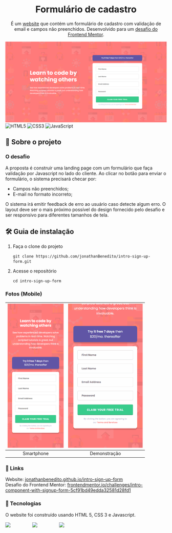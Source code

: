<h1 align="center">
  Formulário de cadastro
</h1>
<p align="center">
    É um <a href="https://jonathanbenedito.github.io/intro-sign-up-form/" target="_blank">website</a> que contém um formulário de cadastro com validação de email e campos não preenchidos. Desenvolvido para um <a href="https://www.frontendmentor.io/challenges/intro-component-with-signup-form-5cf91bd49edda32581d28fd1">desafio do Frontend Mentor</a>.
</p>

![demo](design/desktop-layout.png)
![HTML5](https://img.shields.io/badge/html5-%23E34F26.svg?style=for-the-badge&logo=html5&logoColor=white)
![CSS3](https://img.shields.io/badge/css3-%231572B6.svg?style=for-the-badge&logo=css3&logoColor=white)
![JavaScript](https://img.shields.io/badge/javascript-%23323330.svg?style=for-the-badge&logo=javascript&logoColor=%23F7DF1E)

## 💬 Sobre o projeto

### O desafio

A proposta é construir uma landing page com um formulário que faça validação por Javascript no lado do cliente. Ao clicar no botão para enviar o formulário, o sistema precisará checar por:

- Campos não preenchidos;
- E-mail no formato incorreto;

O sistema irá emitir feedback de erro ao usuário caso detecte algum erro. O layout deve ser o mais próximo possível do design fornecido pelo desafio e ser responsivo para diferentes tamanhos de tela.

## 🛠 Guia de instalação

1. Faça o clone do projeto
    ```
    git clone https://github.com/jonathanBenedito/intro-sign-up-form.git
    ```

2. Acesse o repositório
    ```
    cd intro-sign-up-form
    ```

### Fotos (Mobile)

| <img alt="news homepage mobile showcase" src="design/smartphone-layout.png" height="450" /> | <img alt="news homepage on tablet" src="design/demonstracao-validacao.gif" height="450"/> |
|:---:|:---:|
| Smartphone | Demonstração |

### 🔗 Links

Website: <a href="https://jonathanbenedito.github.io/intro-sign-up-form/">jonathanbenedito.github.io/intro-sign-up-form</a><br />
Desafio do Frontend Mentor: <a href="https://www.frontendmentor.io/challenges/intro-component-with-signup-form-5cf91bd49edda32581d28fd1">frontendmentor.io/challenges/intro-component-with-signup-form-5cf91bd49edda32581d28fd1</a>

### 🧱 Tecnologias

O website foi construído usando HTML 5, CSS 3 e Javascript.

<div style="display: flex; margin-top: 15px; gap: 20px;">
  <img src="https://cdn.jsdelivr.net/gh/devicons/devicon/icons/html5/html5-original-wordmark.svg" width="64" />
  <img src="https://cdn.jsdelivr.net/gh/devicons/devicon/icons/css3/css3-original-wordmark.svg" width="64" />
  <img src="https://cdn.jsdelivr.net/gh/devicons/devicon/icons/javascript/javascript-original.svg" width="64"/>        
</div>
